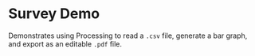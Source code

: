Survey Demo
=====

Demonstrates using Processing to read a `.csv` file, generate a bar graph, and export as an editable `.pdf` file.

